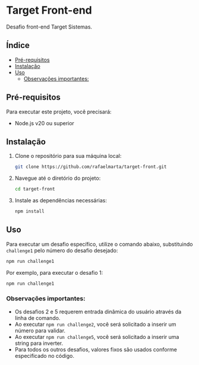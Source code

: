 # Target Front-end

Desafio front-end Target Sistemas.

## Índice

- [Pré-requisitos](#pré-requisitos)
- [Instalação](#instalação)
- [Uso](#uso)
  - [Observações importantes:](#observações-importantes)

## Pré-requisitos

Para executar este projeto, você precisará:

- Node.js v20 ou superior

## Instalação

1. Clone o repositório para sua máquina local:

   ```bash
   git clone https://github.com/rafaelmarta/target-front.git
   ```

2. Navegue até o diretório do projeto:

   ```bash
   cd target-front
   ```

3. Instale as dependências necessárias:

   ```bash
   npm install
   ```

## Uso

Para executar um desafio específico, utilize o comando abaixo, substituindo `challenge1` pelo número do desafio desejado:

```bash
npm run challenge1
```

Por exemplo, para executar o desafio 1:

```bash
npm run challenge1
```

### Observações importantes:

- Os desafios 2 e 5 requerem entrada dinâmica do usuário através da linha de comando.
- Ao executar `npm run challenge2`, você será solicitado a inserir um número para validar.
- Ao executar `npm run challenge5`, você será solicitado a inserir uma string para inverter.
- Para todos os outros desafios, valores fixos são usados conforme especificado no código.
